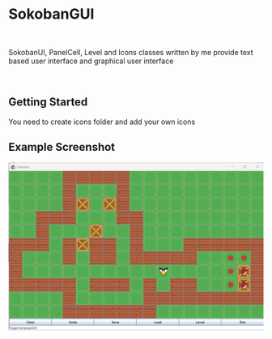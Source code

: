 # SokobanGUI
<br>
<p>SokobanUI, PanelCell, Level and Icons classes written by me provide text based user interface and graphical user interface</p>
<br>
<h2>Getting Started</h2>
<p>You need to create icons folder and add your own icons</p>
<h2>Example Screenshot</h2>
<img alt="screenshot" width="800px" src="./Screenshot .png" />
